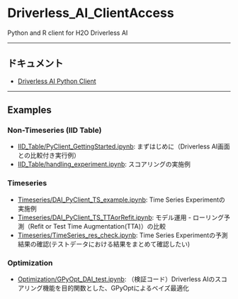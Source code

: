 # Driverless_AI_ClientAccess
Python and R client for H2O Driverless AI

---

## ドキュメント
- [Driverless AI Python Client](http://docs.h2o.ai/driverless-ai/pyclient/docs/html/index.html)

---
## Examples
### Non-Timeseries (IID Table)
- [IID_Table/PyClient_GettingStarted.ipynb](IID_Table/PyClient_GettingStarted.ipynb): まずはじめに（Driverless AI画面との比較付き実行例）
- [IID_Table/handling_experiment.ipynb](IID_Table/handling_experiment.ipynb): スコアリングの実施例
### Timeseries
- [Timeseries/DAI_PyClient_TS_example.ipynb](Timeseries/DAI_PyClient_TS_example.ipynb): Time Series Experimentの実施例
- [Timeseries/DAI_PyClient_TS_TTAorRefit.ipynb](Timeseries/DAI_PyClient_TS_TTAorRefit.ipynb): モデル運用 - ローリング予測（Refit or Test Time Augmentation(TTA)）の比較
- [Timeseries/TimeSeries_res_check.ipynb](Timeseries/TimeSeries_res_check.ipynb): Time Series Experimentの予測結果の確認(テストデータにおける結果をまとめて確認したい)
### Optimization
- [Optimization/GPyOpt_DAI_test.ipynb](Optimization/GPyOpt_DAI_test.ipynb): （検証コード）Driverless AIのスコアリング機能を目的関数とした、GPyOptによるベイズ最適化
